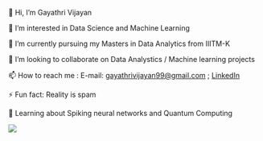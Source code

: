 
👋 Hi, I’m Gayathri Vijayan

👀 I’m interested in Data Science and Machine Learning

🌱 I’m currently pursuing my Masters in Data Analytics from IIITM-K

💞️ I’m looking to collaborate on Data Analystics / Machine learning projects

📫 How to reach me : E-mail: gayathrivijayan99@gmail.com ; [LinkedIn](https://www.linkedin.com/in/gayathri-v-482215204/)

⚡ Fun fact: Reality is spam

🌱 Learning about Spiking neural networks and Quantum Computing


<img src="https://github-readme-stats.vercel.app/api?username=Gayathri-Vijayan&&show_icons=true&title_color=ffffff&icon_color=bb2acf&text_color=daf7dc&bg_color=151515">

<!--
- 🔭 I’m currently working on ...
- 🌱 I’m currently learning ...
- 👯 I’m looking to collaborate on ...
- 🤔 I’m looking for help with ...
- 💬 Ask me about ...
- 📫 How to reach me: ...
- 😄 Pronouns: ...
- ⚡ Fun fact: ...
-->
